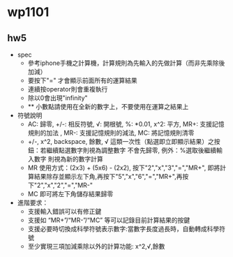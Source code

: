 # wp1101
## hw5
- spec
    - 參考iphone手機之計算機，計算規則為先輸入的先做計算（而非先乘除後加減）
    - 要按下"=" 才會顯示前面所有的運算結果
    - 連續按operator則會重複執行
    - 除以0會出現"infinity"
    - ** 小數點請使用在全新的數字上，不要使用在運算之結果上
- 符號說明
    - AC: 歸零, +/-: 相反符號, √: 開根號, %: *0.01, x^2: 平方, MR+: 支援記憶規則的加法 , MR-: 支援記憶規則的減法, MC: 將記憶規則清零
    - +/-, x^2, backspace, 餘數, √ 這類一次性（點選即立即顯示結果）之按鈕：若繼續點選數字則視為調整數字 不會先歸零, 例外：%選取後繼續輸入數字 則視為新的數字計算
    - MR 使用方式：(2x3) + (5x6) - (2x2), 按下"2","x","3","=","MR+", 即將計算結果除存並顯示左下角,再按下"5","x","6","=","MR+",再按下"2","x","2","=","MR-"
    - MC 即可將左下角儲存結果歸零
- 進階要求：
    - 支援輸入錯誤可以有修正鍵
    - 支援如 “MR+”/“MR-”/“MC” 等可以記錄目前計算結果的按鍵
    - 支援必要時切換成科學符號表示數字:當數字長度過長時，自動轉成科學符號
    - 至少實現三項加減乘除以外的計算功能: x^2,√,餘數